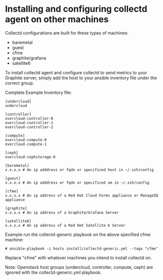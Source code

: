 # Installing and configuring collectd agent on other machines

Collectd configurations are built for these types of machines:
* baremetal
* guest
* cfme
* graphite/grafana
* satellite6

To install collectd agent and configure collectd to send metrics to your Graphite server, simply add the host to your ansible inventory file under the correct group.

Complete Example Inventory file:
```
[undercloud]
undercloud

[controller]
overcloud-controller-0
overcloud-controller-1
overcloud-controller-2

[compute]
overcloud-compute-0
overcloud-compute-1

[ceph]
overcloud-cephstorage-0

[baremetal]
x.x.x.x # An ip adddress or fqdn or specificed host in ~/.ssh/config

[guest]
x.x.x.x # An ip adddress or fqdn or specificed vm in ~/.ssh/config

[cfme]
x.x.x.x # An ip address of a Red Hat Cloud Forms appliance or ManageIQ appliance

[graphite]
x.x.x.x # An ip address of a Graphite/Grafana Server

[satellite6]
x.x.x.x # An ip address of a Red Hat Satellite 6 Server
```

Example run the collectd-generic playbook on the above specified cfme machine:
```
# ansible-playbook -i hosts install/collectd-generic.yml --tags "cfme"
```
Replace "cfme" with whatever machines you intend to install collectd on.


Note: Openstack host groups (undercloud, controller, compute, ceph) are ignored with the collectd-generic.yml playbook.
